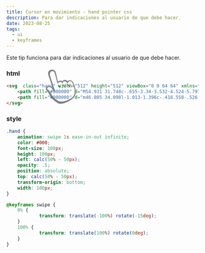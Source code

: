 ```yaml
---
title: Cursor en movimiento - hand pointer css
description: Para dar indicaciones al usuario de que debe hacer. 
date: 2023-08-25
tags:
  - ui
  - keyframes
---
```

Este tip funciona para dar indicaciones al usuario de que debe hacer. 
   <style>              
        .hand {
            animation: swipe 1s ease-in-out infinite;
            height: 100px;
            left: calc(50% - 50px);
            opacity: .5;
            position: absolute;
            transform-origin: bottom;
            width: 100px;
        }
        
        @keyframes swipe {
            0% {
                transform: translate(-100%) rotate(-15deg);
            }
            100% {
                transform: translate(100%) rotate(0deg);
            }
        }
  </style>
	
<svg  class="hand" width="512" height="512" viewBox="0 0 64 64" xmlns="http://www.w3.org/2000/svg">
    <path fill="#000000" d="M54.931 31.748c-.655-3.34-3.532-4.524-5.797-4.524c-1.029 0-1.972.228-2.705.626c-1.45-3.028-3.802-3.39-4.837-3.39c-1.191 0-2.389.426-3.393 1.178c-.923-1.277-2.654-2.024-4.852-2.024c-.843 0-1.771.121-2.579.377c.11-4.35.357-11.744.476-14.41c.128-2.876-.945-4.633-1.867-5.601C28.178 2.722 26.456 2 24.652 2c-1.853 0-3.61.749-4.824 2.055c-.908.977-1.95 2.73-1.758 5.538c.317 4.634 1.166 16.587 1.633 23.131c-1.538-3.931-4.539-5.359-6.78-5.359c-1.642 0-3.091.7-4.082 1.972c-.918 1.177-1.105 2.941-.458 4.29c2.079 4.337 3.534 8.924 3.707 11.688c.18 2.881 7.032 11.766 9.562 14.213C23.764 61.571 27.889 62 30.977 62c8.354 0 20.307-3.578 22.78-9.678c2.669-6.585 2.818-12.193 1.174-20.574m-3.703 21.208c-5.249 6.442-20.928 7.471-26.376 4.104c-3.31-2.045-9.148-8.959-9.961-13.875c-1.556-9.401-5.6-8.974-4.348-12.745c.741-2.232 6.188-3.403 7.938 3.969c.451 1.896 3.81 6.567 3.81 6.567s-1.877-25.088-1.61-30.334c.389-7.679 8.364-7.498 8.549-1.624c.098 3.089 0 19.083 0 19.083s.956-2.488 4.119-2.488c3.741 0 3.974 3.955 3.974 3.955s.862-3.023 3.522-3.023c3.723 0 4.949 5.686 4.949 5.686s.929-3.649 3.815-3.649c2 0 3.501 1.272 3.923 3.419c1.564 7.974 1.425 16.378-2.304 20.955"/>
    <path fill="#000000" d="m46.805 34.098l-1.013-1.396c-.418.558-.526 1.256-.46 1.915c.076.663.326 1.25.574 1.727c.252.483.509.874.779 1.301c.285.423.554.892.974 1.453c.838-1.115.576-2.672.011-3.682c-.273-.518-.572-.918-.865-1.318m-8.225-2.166l-1.014-1.396c-.418.558-.526 1.256-.459 1.915c.075.663.325 1.25.573 1.727c.252.483.509.874.779 1.301c.285.423.554.892.974 1.453c.838-1.115.576-2.672.011-3.682c-.272-.518-.572-.918-.864-1.318m-7.86-1.53l-1.014-1.396c-.417.558-.526 1.256-.459 1.915c.076.664.326 1.25.574 1.728c.252.483.509.873.779 1.3c.284.424.553.893.974 1.454c.837-1.115.575-2.673.011-3.683c-.272-.517-.572-.916-.865-1.318"/>
</svg>




### html

```html
<svg  class="hand" width="512" height="512" viewBox="0 0 64 64" xmlns="http://www.w3.org/2000/svg">
    <path fill="#000000" d="M54.931 31.748c-.655-3.34-3.532-4.524-5.797-4.524c-1.029 0-1.972.228-2.705.626c-1.45-3.028-3.802-3.39-4.837-3.39c-1.191 0-2.389.426-3.393 1.178c-.923-1.277-2.654-2.024-4.852-2.024c-.843 0-1.771.121-2.579.377c.11-4.35.357-11.744.476-14.41c.128-2.876-.945-4.633-1.867-5.601C28.178 2.722 26.456 2 24.652 2c-1.853 0-3.61.749-4.824 2.055c-.908.977-1.95 2.73-1.758 5.538c.317 4.634 1.166 16.587 1.633 23.131c-1.538-3.931-4.539-5.359-6.78-5.359c-1.642 0-3.091.7-4.082 1.972c-.918 1.177-1.105 2.941-.458 4.29c2.079 4.337 3.534 8.924 3.707 11.688c.18 2.881 7.032 11.766 9.562 14.213C23.764 61.571 27.889 62 30.977 62c8.354 0 20.307-3.578 22.78-9.678c2.669-6.585 2.818-12.193 1.174-20.574m-3.703 21.208c-5.249 6.442-20.928 7.471-26.376 4.104c-3.31-2.045-9.148-8.959-9.961-13.875c-1.556-9.401-5.6-8.974-4.348-12.745c.741-2.232 6.188-3.403 7.938 3.969c.451 1.896 3.81 6.567 3.81 6.567s-1.877-25.088-1.61-30.334c.389-7.679 8.364-7.498 8.549-1.624c.098 3.089 0 19.083 0 19.083s.956-2.488 4.119-2.488c3.741 0 3.974 3.955 3.974 3.955s.862-3.023 3.522-3.023c3.723 0 4.949 5.686 4.949 5.686s.929-3.649 3.815-3.649c2 0 3.501 1.272 3.923 3.419c1.564 7.974 1.425 16.378-2.304 20.955"/>
    <path fill="#000000" d="m46.805 34.098l-1.013-1.396c-.418.558-.526 1.256-.46 1.915c.076.663.326 1.25.574 1.727c.252.483.509.874.779 1.301c.285.423.554.892.974 1.453c.838-1.115.576-2.672.011-3.682c-.273-.518-.572-.918-.865-1.318m-8.225-2.166l-1.014-1.396c-.418.558-.526 1.256-.459 1.915c.075.663.325 1.25.573 1.727c.252.483.509.874.779 1.301c.285.423.554.892.974 1.453c.838-1.115.576-2.672.011-3.682c-.272-.518-.572-.918-.864-1.318m-7.86-1.53l-1.014-1.396c-.417.558-.526 1.256-.459 1.915c.076.664.326 1.25.574 1.728c.252.483.509.873.779 1.3c.284.424.553.893.974 1.454c.837-1.115.575-2.673.011-3.683c-.272-.517-.572-.916-.865-1.318"/>
</svg>
```

### style

```css
.hand {
	animation: swipe 1s ease-in-out infinite;
	color: #000;
	font-size: 100px;
	height: 100px;
	left: calc(50% - 50px);
	opacity: .5;
	position: absolute;
	top: calc(50% - 50px);
	transform-origin: bottom;
	width: 100px;
}

@keyframes swipe {
	0% {
			transform: translate(-100%) rotate(-15deg);
	}
	100% {
			transform: translate(100%) rotate(0deg);
	}
}
```
